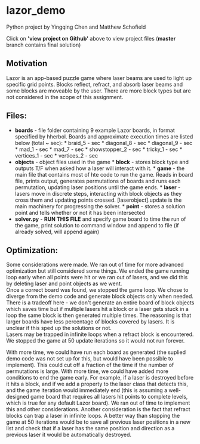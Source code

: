 # lazor_demo

Python project by Yingqing Chen and Matthew Schofield

Click on **'view project on Github'** above to view project files (**master**  branch contains final solution)

## Motivation

Lazor is an app-based puzzle game where laser beams are used to light up specific grid points.  Blocks reflect, refract, and absorb laser beams and some blocks are moveable by the user.  There are more block types but are not considered in the scope of this assignment.

## Files: 

* **boards** - file folder containing 9 example Lazor boards, in format specified by hherbol.  Boards and approximate execution times are listed below (total ~ sec):
		* braid_5 - sec
		* diagonal_8 - sec
		* diagonal_9 - sec
		* mad_1 - sec
		* mad_7 - sec
		* showstopper_2 - sec
		* tricky_1 - sec
		* vertices_1 - sec
		* vertices_2 - sec
* **objects** - object files used in the game
		* **block** - stores block type and outputs T/F when asked how a laser will interact with it.
		* **game** - the main file that contains most of hte code to run the game.  Reads in board file, prints output, generates permutations of boards and runs each permutation, updating laser positions until the game ends.
		* **laser** - lasers move in discrete steps, interacting with block objects as they cross them and updating points crossed.  [laserobject].update is the main machinery for progressing the solver.
		* **point** - stores a solution point and tells whether or not it has been intersected
* **solver.py** - **RUN THIS FILE** and specify game board to time the run of the game, print solution to command window and append to file (if already solved, will append again)

## Optimization:

Some considerations were made.  We ran out of time for more advanced optimization but still considered some things.  We ended the game running loop early when all points were hit or we ran out of lasers, and we did this by deleting laser and point objects as we went.  
	Once a correct board was found, we stopped the game loop.  We chose to diverge from the demo code and generate block objects only when needed.  There is a tradeoff here - we don't generate an entire board of block objects which saves time but if multiple lasers hit a block or a laser gets stuck in a loop the same block is then generated multiple times. The reasoning is that larger boards have less percentage of blocks covered by lasers.  It is unclear if this sped up the solutions or not.  
	Lasers may be trapped in infinite loops when a refract block is encountered.  We stopped the game at 50 update iterations so it would not run forever.  

With more time, we could have run each board as generated (the suplied demo code was not set up for this, but would have been possible to implement).  This could cut off a fraction of the time if the number of permutations is large.
	With more time, we could have added more conditions to end the game early.  For example, if a laser is destroyed before it hits a block, and if we add a property to the laser class that detects this, and the game iteration would immediately end (this is assuming a well-designed game board that requires all lasers hit points to complete levels, which is true for any default Lazor board).  We ran out of time to implement this and other considerations.
	Another consideration is the fact that refract blocks can trap a laser in infinite loops.  A better way than stopping the game at 50 iterations would be to save all previous laser positions in a new list and check that if a laser has the same position and direction as a previous laser it would be automatically destroyed.